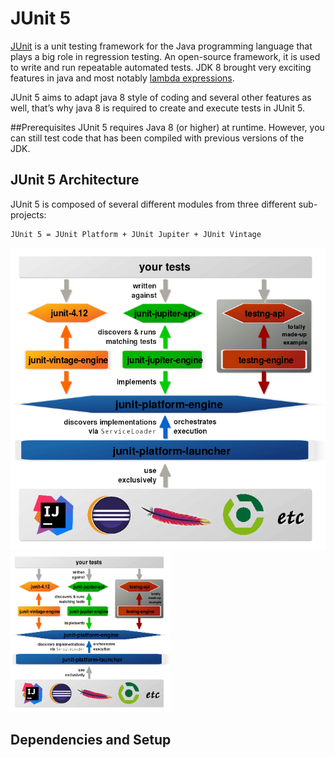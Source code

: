 # JUnit 5
[JUnit](https://junit.org/junit5/) is a unit testing framework for the Java programming language that plays a big role in regression testing. An open-source framework, it is used to write and run repeatable automated tests.
JDK 8 brought very exciting features in java and most notably [lambda expressions](https://docs.oracle.com/javase/tutorial/java/javaOO/lambdaexpressions.html). 

JUnit 5 aims to adapt java 8 style of coding and several other features as well, that’s why java 8 is required to create and execute tests in JUnit 5.

##Prerequisites
JUnit 5 requires Java 8 (or higher) at runtime. However, you can still test code that has been compiled with previous versions of the JDK.

## JUnit 5 Architecture
JUnit 5 is composed of several different modules from three different sub-projects:

``` 
JUnit 5 = JUnit Platform + JUnit Jupiter + JUnit Vintage 
```

![Alt text](../media/junit-5-architecture.png)
<img src="../media/junit-5-architecture.png" width="256" height="256" title="Github Logo">

## Dependencies and Setup



